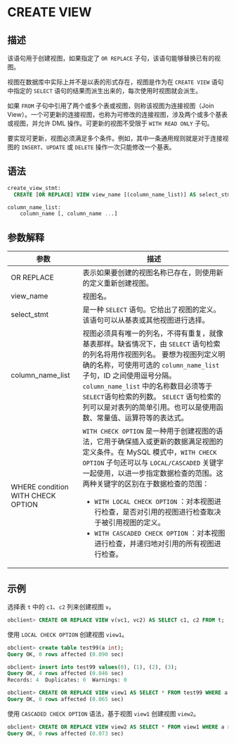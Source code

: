 # CREATE VIEW

## 描述

该语句用于创建视图，如果指定了 `OR REPLACE` 子句，该语句能够替换已有的视图。

视图在数据库中实际上并不是以表的形式存在，视图是作为在 `CREATE VIEW` 语句中指定的 `SELECT` 语句的结果而派生出来的，每次使用时视图就会派生。

如果 `FROM` 子句中引用了两个或多个表或视图，则称该视图为连接视图（Join View）。一个可更新的连接视图，也称为可修改的连接视图，涉及两个或多个基表或视图，并允许 DML 操作。可更新的视图不受限于 `WITH READ ONLY` 子句。

要实现可更新，视图必须满足多个条件。例如，其中一条通用规则就是对于连接视图的 `INSERT`、`UPDATE` 或 `DELETE` 操作一次只能修改一个基表。

## 语法

```sql
create_view_stmt:
  CREATE [OR REPLACE] VIEW view_name [(column_name_list)] AS select_stmt [WHERE condition WITH {LOCAL | CASCADED} CHECK OPTION];

column_name_list:
    column_name [, column_name ...]
```

## 参数解释

|      **参数**      |                                                                                                                      **描述**                                                                                                                       |
|------------------|---------------------------------------------------------------------------------------------------------------------------------------------------------------------------------------------------------------------------------------------------|
| OR REPLACE       | 表示如果要创建的视图名称已存在，则使用新的定义重新创建视图。                                                                                                                                                                                                                    |
| view_name        | 视图名。                                                                                                                                                                                                                                              |
| select_stmt      | 是一种 `SELECT` 语句。它给出了视图的定义。该语句可以从基表或其他视图进行选择。                                                                                                                                                                                                      |
| column_name_list | 视图必须具有唯一的列名，不得有重复，就像基表那样。缺省情况下，由 `SELECT` 语句检索的列名将用作视图列名。 要想为视图列定义明确的名称，可使用可选的 `column_name_list` 子句，ID 之间使用逗号分隔。`column_name_list` 中的名称数目必须等于 `SELECT`语句检索的列数。 `SELECT` 语句检索的列可以是对表列的简单引用。也可以是使用函数、常量值、运算符等的表达式。 |
| WHERE condition WITH CHECK OPTION | `WITH CHECK OPTION` 是一种用于创建视图的语法，它用于确保插入或更新的数据满足视图的定义条件。在 MySQL 模式中，`WITH CHECK OPTION` 子句还可以与 `LOCAL/CASCADED` 关键字一起使用，以进一步指定数据检查的范围。这两种关键字的区别在于数据检查的范围：<ul><li> `WITH LOCAL CHECK OPTION` ：对本视图进行检查，是否对引用的视图进行检查取决于被引用视图的定义。   </li><li> `WITH CASCADED CHECK OPTION` ：对本视图进行检查，并递归地对引用的所有视图进行检查。</li></ul>  |

## 示例

选择表 `t` 中的 `c1`、`c2` 列来创建视图 `v`。

```sql
obclient> CREATE OR REPLACE VIEW v(vc1, vc2) AS SELECT c1, c2 FROM t;
```
使用 `LOCAL CHECK OPTION` 创建视图 `view1`。

```sql
obclient> create table test99(a int);
Query OK, 0 rows affected (0.090 sec)

obclient> insert into test99 values(0), (1), (2), (3);
Query OK, 4 rows affected (0.046 sec)
Records: 4  Duplicates: 0  Warnings: 0

obclient> CREATE OR REPLACE VIEW view1 AS SELECT * FROM test99 WHERE a > 0 WITH LOCAL CHECK OPTION;
Query OK, 0 rows affected (0.065 sec)
```

使用 `CASCADED CHECK OPTION` 语法，基于视图 `view1` 创建视图 `view2`。

```sql
obclient> CREATE OR REPLACE VIEW view2 AS SELECT * FROM view1 WHERE a > 1 WITH CASCADED CHECK OPTION;
Query OK, 0 rows affected (0.073 sec)
```